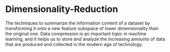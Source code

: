 # Dimensionality-Reduction
The techniques to summarize the information content
of a dataset by transforming it onto a new feature subspace of lower dimensionality
than the original one. Data compression is an important topic in machine learning,
and it helps us to store and analyze the increasing amounts of data that are produced
and collected in the modern age of technology.
